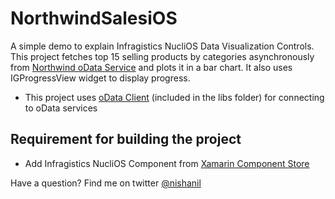 NorthwindSalesiOS
=================

A simple demo to explain Infragistics NucliOS Data Visualization Controls. This project fetches top 15 selling products by categories asynchronously from [Northwind oData Service](http://services.odata.org/Northwind/Northwind.svc/) and plots it in a bar chart. It also uses IGProgressView widget to display progress.

- This project uses [oData Client](https://github.com/object/Simple.OData.Client) (included in the libs folder) for connecting to oData services

## Requirement for building the project

- Add Infragistics NucliOS Component from [Xamarin Component Store](http://components.xamarin.com/view/InfragisticsNucliOS)


Have a question? Find me on twitter [@nishanil](http://twitter.com/NishAnil)
